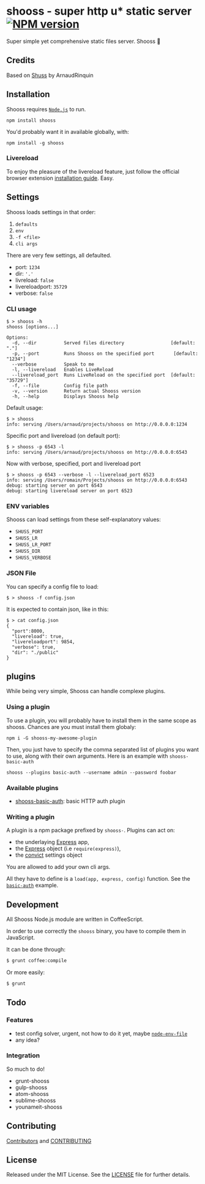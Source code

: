 # shooss - super http u* static server [![NPM version](https://badge.fury.io/js/shooss.png)](http://badge.fury.io/js/shooss)

Super simple yet comprehensive static files server. Shooss :ski:

## Credits

Based on [Shuss](https://github.com/ArnaudRinquin/shuss) by ArnaudRinquin

## Installation

Shooss requires [`Node.js`](http://nodejs.org/) to run.

```shell
npm install shooss
```

You'd probably want it in available globally, with:

```shell
npm install -g shooss
```

### Livereload

To enjoy the pleasure of the livereload feature, just follow the official browser extension [installation guide](http://feedback.livereload.com/knowledgebase/articles/86242-how-do-i-install-and-use-the-browser-extensions-). Easy.

## Settings

Shooss loads settings in that order:

1. `defaults`
2. `env`
3. `-f <file>`
4. `cli args`

There are very few settings, all defaulted.

* port: `1234`
* dir: `'.'`
* livreload: `false`
* livereloadport: `35729`
* verbose: `false`

### CLI usage
```shell
$ > shooss -h
shooss [options...]

Options:
  -d, --dir          Served files directory                 [default: "."]
  -p, --port         Runs Shooss on the specified port       [default: "1234"]
  --verbose          Speak to me
  -l, --livereload   Enables LiveReload
  --livereload_port  Runs LiveReload on the specified port  [default: "35729"]
  -f, --file         Config file path
  -v, --version      Return actual Shooss version
  -h, --help         Displays Shooss help
```

Default usage:

```shell
$ > shooss
info: serving /Users/arnaud/projects/shooss on http://0.0.0.0:1234
```

Specific port and livereload (on default port):

```shell
$ > shooss -p 6543 -l
info: serving /Users/arnaud/projects/shooss on http://0.0.0.0:6543
```
Now with verbose, specified, port and livereload port

```shell
$ > shooss -p 6543 --verbose -l --livereload_port 6523
info: serving /Users/romain/Projects/shooss on http://0.0.0.0:6543
debug: starting server on port 6543
debug: starting livereload server on port 6523
```

### ENV variables

Shooss can load settings from these self-explanatory values:

* `SHUSS_PORT`
* `SHUSS_LR`
* `SHUSS_LR_PORT`
* `SHUSS_DIR`
* `SHUSS_VERBOSE`

### JSON File

You can specify a config file to load:
```
$ > shooss -f config.json
```

It is expected to contain json, like in this:
```
$ > cat config.json
{
  "port":8000,
  "livereload": true,
  "livereloadport": 9854,
  "verbose": true,
  "dir": "./public"
}
```

## plugins

While being very simple, Shooss can handle complexe plugins.

### Using a plugin

To use a plugin, you will probably have to install them in the same scope as shooss. Chances are you must install them globaly:

```
npm i -G shooss-my-awesome-plugin
```

Then, you just have to specify the comma separated list of plugins you want to use, along with their own arguments. Here is an example with `shooss-basic-auth`

```
shooss --plugins basic-auth --username admin --password foobar
```

### Available plugins

* [shooss-basic-auth](https://github.com/shootshoot/shooss-basic-auth): basic HTTP auth plugin


### Writing a plugin

A plugin is a npm package prefixed by `shooss-`. Plugins can act on:

* the underlaying [Express](http://expressjs.com/) app,
* the [Express](http://expressjs.com/) object (i.e `require(express)`),
* the [convict](https://github.com/mozilla/node-convict) settings object

You are allowed to add your own cli args.

All they have to define is a `load(app, express, config)` function. See the [`basic-auth`](https://github.com/shootshoot/shooss-basic-auth/blob/master/lib/shooss-basic-auth.coffee) example.

## Development

All Shooss Node.js module are written in CoffeeScript.

In order to use correctly the `shooss` binary, you have to compile them in JavaScript.

It can be done through:

```bash
$ grunt coffee:compile
```

Or more easily:

```bash
$ grunt
```

## Todo

### Features

* test config solver, urgent, not how to do it yet, maybe [`node-env-file`](https://www.npmjs.org/package/node-env-file)
* any idea?

### Integration

So much to do!

* grunt-shooss
* gulp-shooss
* atom-shooss
* sublime-shooss
* younameit-shooss

## Contributing

[Contributors](https://github.com/shootshoot/shooss/graphs/contributors) and [CONTRIBUTING](https://github.com/shootshoot/shooss/blob/master/CONTRIBUTING.md)

## License

Released under the MIT License. See the [LICENSE](https://github.com/shootshoot/shooss/blob/master/LICENSE.md) file for further details.
